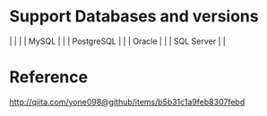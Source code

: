 # Support Databases and versions

|            |   |
| MySQL      |   |
| PostgreSQL |   |
| Oracle     |   |
| SQL Server |   | 


# Reference
http://qiita.com/yone098@github/items/b5b31c1a9feb8307febd
